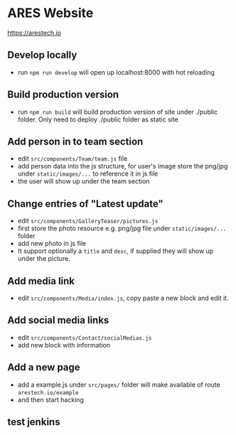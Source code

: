 # ARES Website
https://arestech.io

## Develop locally

* run `npm run develop` will open up localhost:8000 with hot reloading

## Build production version

* run `npm run build` will build production version of site under ./public folder. Only need to deploy ./public folder as static site

## Add person in to team section

* edit `src/components/Team/team.js` file
* add person data into the js structure, for user's image store the png/jpg under `static/images/...` to reference it in js file
* the user will show up under the team section

## Change entries of "Latest update"

* edit `src/components/GalleryTeaser/pictures.js`
* first store the photo resource e.g. png/jpg file under `static/images/...` folder
* add new photo in js file
* It support optionally a `title` and `desc`, if supplied they will show up under the picture.

## Add media link
* edit `src/components/Media/index.js`, copy paste a new block and edit it.

## Add social media links
* edit `src/components/Contact/socialMedias.js`
* add new block with information

## Add a new page

* add a example.js under `src/pages/` folder will make available of route
`arestech.io/example`
* and then start hacking

## test jenkins
